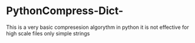 # PythonCompress-Dict-
This is a very basic compresesion algorythm in python it is not effective for high scale files only simple strings
